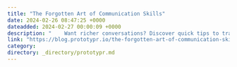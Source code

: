 ```yaml
---
title: "The Forgotten Art of Communication Skills"
date: 2024-02-26 08:47:25 +0000
dateadded: 2024-02-27 00:00:09 +0000
description: "    Want richer conversations? Discover quick tips to transform your talks!  Continue reading on Prototypr »  "
link: "https://blog.prototypr.io/the-forgotten-art-of-communication-skills-e2bd9d79622e?source=rss----eb297ea1161a---4"
category:
directory: _directory/prototypr.md
---
```

